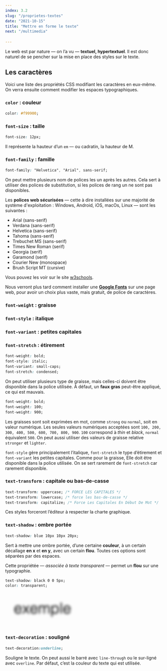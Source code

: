 ```yaml
---
index: 3.2
slug: "/proprietes-textes"
date: "2021-10-15"
title: "Mettre en forme le texte"
next: "/multimedia"

---
```


Le web est par nature — on l’a vu — **textuel, hypertextuel**. Il est donc naturel de se pencher sur la mise en place des styles sur le texte.

## Les caractères

Voici une liste des propriétés CSS modifiant les caractères en eux-même. On verra ensuite comment modifier les espaces typographiques.

### `color` : couleur

```css
color: #f99900;
```

### `font-size` : taille

```css
font-size: 12px;
```

Il représente la hauteur d’un `em` — ou cadratin, la hauteur de M.

### `font-family` : famille

```css
font-family: "Helvetica", "Arial", sans-serif;
```

On peut mettre plusieurs nom de polices les un après les autres. Cela sert à utiliser des polices de substitution, si les polices de rang un ne sont pas disponibles. 

Les **polices web sécurisées** — cette à dire installées sur une majorité de système d'exploitation : Windows, Android, iOS, macOs, Linux — sont les suivantes : 

- Arial (sans-serif)
- Verdana (sans-serif)
- Helvetica (sans-serif)
- Tahoma (sans-serif)
- Trebuchet MS (sans-serif)
- Times New Roman (serif)
- Georgia (serif)
- Garamond (serif)
- Courier New (monospace)
- Brush Script MT (cursive)

Vous pouvez les voir sur le site [w3schools](https://www.w3schools.com/cssref/css_websafe_fonts.asp). 

Nous verront plus tard comment installer une **[Google Fonts](https://fonts.google.com/)** sur une page web, pour avoir un choix plus vaste, mais gratuit, de police de caractères.

### `font-weight` : graisse

### `font-style` : italique

### `font-variant` : petites capitales

### `font-stretch` : étirement

```css
font-weight: bold;
font-style: italic;
font-variant: small-caps;
font-stretch: condensed;
```

On peut utiliser plusieurs type de graisse, mais celles-ci doivent être disponible dans la police utilisée. À défaut, un **faux gras** peut-être appliqué, ce qui est mauvais.

```css
font-weight: bold;
font-weight: 100;
font-weight: 900;
```

Les graisses sont soit exprimées en mot, comme `strong` ou `normal`, soit en valeur numérique. Les seules valeurs numériques acceptées sont `100, 200, 300, 400, 500, 600, 700, 800, 900`. `100` correspond à *thin* et *black*, `normal` équivalent `500`. On peut aussi utiliser des valeurs de graisse relative `stronger` et `lighter`.

`font-style` gère principalement l’italique, `font-stretch` le type d’étirement et `font-variant` les petites capitales. Comme pour la graisse, Elle doit être disponible dans la police utilisée. On se sert rarement de `font-stretch` car rarement disponible.

### `text-transform` : capitale ou bas-de-casse

```css
text-transform: uppercase; /* FORCE LES CAPITALES */
text-transform: lowercase; /* force les bas-de-casse */
text-transform: capitalize; /* Force Les Capitales En Début De Mot */
```

Ces styles forceront l’éditeur à respecter la charte graphique.

### `text-shadow` : ombre portée

```css
text-shadow: blue 10px 10px 20px;
```

Sert à mettre une ombre portée, d’une certaine **couleur**, à un certain décallage **en x** et **en y**, avec un certain **flou**. Toutes ces options sont séparées par des espaces.

Cette propriétée — *associée à texte transparent* — permet un **flou** sur une typographie.

```css
text-shadow: black 0 0 5px;
color: transparent;
```

![text blur](images/text-shadow-blur.png)

### `text-decoration` : souligné

```css
text-decoration:underline;
```

Souligne le texte. On peut aussi le barré avec `line-through` ou le sur-ligné avec `overline`. Par défaut, c’est la couleur du texte qui est utilisée.